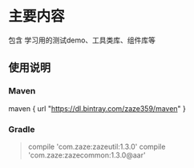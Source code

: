 # 主要内容

包含 学习用的测试demo、工具类库、组件库等

## 使用说明

### Maven
maven { url "https://dl.bintray.com/zaze359/maven" }

### Gradle

> compile 'com.zaze:zazeutil:1.3.0'
> compile 'com.zaze:zazecommon:1.3.0@aar'
